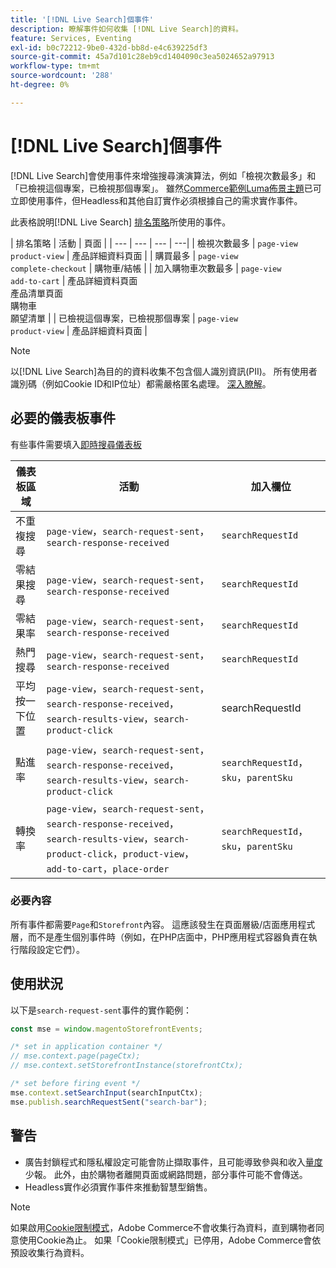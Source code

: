 ```yaml
---
title: '[!DNL Live Search]個事件'
description: 瞭解事件如何收集 [!DNL Live Search]的資料。
feature: Services, Eventing
exl-id: b0c72212-9be0-432d-bb8d-e4c639225df3
source-git-commit: 45a7d101c28eb9cd1404090c3ea5024652a97913
workflow-type: tm+mt
source-wordcount: '288'
ht-degree: 0%

---
```


# [!DNL Live Search]個事件

[!DNL Live Search]會使用事件來增強搜尋演演算法，例如「檢視次數最多」和「已檢視這個專案，已檢視那個專案」。 雖然[Commerce範例Luma佈景主題](https://experienceleague.adobe.com/en/docs/commerce-admin/content-design/design/themes/themes#the-default-theme)已可立即使用事件，但Headless和其他自訂實作必須根據自己的需求實作事件。

此表格說明[!DNL Live Search] [排名策略](rules-add.md#intelligent-ranking)所使用的事件。

| 排名策略 | 活動 | 頁面 |
| --- | --- | --- | ---|
| 檢視次數最多 | `page-view`<br>`product-view` | 產品詳細資料頁面 |
| 購買最多 | `page-view`<br>`complete-checkout` | 購物車/結帳 |
| 加入購物車次數最多 | `page-view`<br>`add-to-cart` | 產品詳細資料頁面<br>產品清單頁面<br>購物車<br>願望清單 |
| 已檢視這個專案，已檢視那個專案 | `page-view`<br>`product-view` | 產品詳細資料頁面 |

>[!NOTE]
>
>以[!DNL Live Search]為目的的資料收集不包含個人識別資訊(PII)。 所有使用者識別碼（例如Cookie ID和IP位址）都需嚴格匿名處理。 [深入瞭解](https://www.adobe.com/privacy/experience-cloud.html)。

## 必要的儀表板事件

有些事件需要填入[即時搜尋儀表板](performance.md)

| 儀表板區域 | 活動 | 加入欄位 |
| ------------------- | ------------- | ---------- |
| 不重複搜尋 | `page-view`，`search-request-sent`，`search-response-received` | `searchRequestId` |
| 零結果搜尋 | `page-view`，`search-request-sent`，`search-response-received` | `searchRequestId` |
| 零結果率 | `page-view`，`search-request-sent`，`search-response-received` | `searchRequestId` |
| 熱門搜尋 | `page-view`，`search-request-sent`，`search-response-received` | `searchRequestId` |
| 平均 按一下位置 | `page-view`，`search-request-sent`，`search-response-received`，`search-results-view`，`search-product-click` | searchRequestId |
| 點進率 | `page-view`，`search-request-sent`，`search-response-received`，`search-results-view`，`search-product-click` | `searchRequestId`，`sku`，`parentSku` |
| 轉換率 | `page-view`，`search-request-sent`，`search-response-received`，`search-results-view`，`search-product-click`，`product-view`，`add-to-cart`，`place-order` | `searchRequestId`，`sku`，`parentSku` |

### 必要內容

所有事件都需要`Page`和`Storefront`內容。 這應該發生在頁面層級/店面應用程式層，而不是產生個別事件時（例如，在PHP店面中，PHP應用程式容器負責在執行階段設定它們）。

## 使用狀況

以下是`search-request-sent`事件的實作範例：

```javascript
const mse = window.magentoStorefrontEvents;

/* set in application container */
// mse.context.page(pageCtx);
// mse.context.setStorefrontInstance(storefrontCtx);

/* set before firing event */
mse.context.setSearchInput(searchInputCtx);
mse.publish.searchRequestSent("search-bar");
```

## 警告

- 廣告封鎖程式和隱私權設定可能會防止擷取事件，且可能導致參與和收入[量度](performance.md)少報。 此外，由於購物者離開頁面或網路問題，部分事件可能不會傳送。
- Headless實作必須實作事件來推動智慧型銷售。

>[!NOTE]
>
>如果啟用[Cookie限制模式](https://experienceleague.adobe.com/docs/commerce-admin/start/compliance/privacy/compliance-cookie-law.html)，Adobe Commerce不會收集行為資料，直到購物者同意使用Cookie為止。 如果「Cookie限制模式」已停用，Adobe Commerce會依預設收集行為資料。
